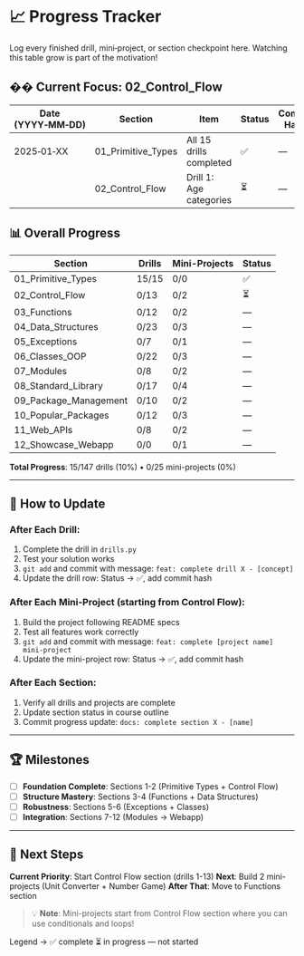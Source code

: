 # 📈 Progress Tracker

Log every finished drill, mini‑project, or section checkpoint here. Watching this table grow is part of the motivation!

## �� **Current Focus: 02_Control_Flow**

| Date (YYYY‑MM‑DD) | Section            | Item                    | Status | Commit Hash |
| ----------------- | ------------------ | ----------------------- | ------ | ----------- |
| 2025‑01‑XX        | 01_Primitive_Types | All 15 drills completed | ✅     | —           |
|                   | 02_Control_Flow    | Drill 1: Age categories | ⏳     | —           |

## 📊 **Overall Progress**

| Section               | Drills | Mini-Projects | Status |
| --------------------- | ------ | ------------- | ------ |
| 01_Primitive_Types    | 15/15  | 0/0           | ✅     |
| 02_Control_Flow       | 0/13   | 0/2           | ⏳     |
| 03_Functions          | 0/12   | 0/2           | —      |
| 04_Data_Structures    | 0/23   | 0/3           | —      |
| 05_Exceptions         | 0/7    | 0/1           | —      |
| 06_Classes_OOP        | 0/22   | 0/3           | —      |
| 07_Modules            | 0/8    | 0/2           | —      |
| 08_Standard_Library   | 0/17   | 0/4           | —      |
| 09_Package_Management | 0/10   | 0/2           | —      |
| 10_Popular_Packages   | 0/12   | 0/3           | —      |
| 11_Web_APIs           | 0/8    | 0/2           | —      |
| 12_Showcase_Webapp    | 0/0    | 0/1           | —      |

**Total Progress**: 15/147 drills (10%) • 0/25 mini-projects (0%)

---

## 📝 **How to Update**

### **After Each Drill**:

1. Complete the drill in `drills.py`
2. Test your solution works
3. `git add` and commit with message: `feat: complete drill X - [concept]`
4. Update the drill row: Status → ✅, add commit hash

### **After Each Mini-Project** (starting from Control Flow):

1. Build the project following README specs
2. Test all features work correctly
3. `git add` and commit with message: `feat: complete [project name] mini-project`
4. Update the mini-project row: Status → ✅, add commit hash

### **After Each Section**:

1. Verify all drills and projects are complete
2. Update section status in course outline
3. Commit progress update: `docs: complete section X - [name]`

---

## 🏆 **Milestones**

- [ ] **Foundation Complete**: Sections 1-2 (Primitive Types + Control Flow)
- [ ] **Structure Mastery**: Sections 3-4 (Functions + Data Structures)
- [ ] **Robustness**: Sections 5-6 (Exceptions + Classes)
- [ ] **Integration**: Sections 7-12 (Modules → Webapp)

---

## 🎯 **Next Steps**

**Current Priority**: Start Control Flow section (drills 1-13)
**Next**: Build 2 mini-projects (Unit Converter + Number Game)
**After That**: Move to Functions section

> 💡 **Note**: Mini-projects start from Control Flow section where you can use conditionals and loops!

Legend → ✅ complete ⏳ in progress — not started
